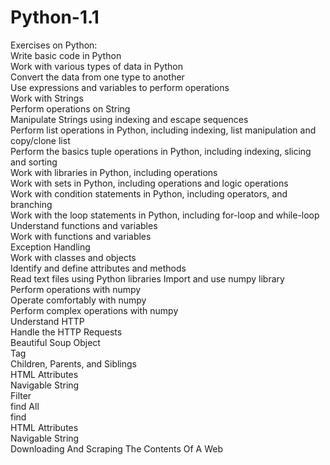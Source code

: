 # Python-1.1
Exercises on Python: \
Write basic code in Python \
Work with various types of data in Python \
Convert the data from one type to another \
Use expressions and variables to perform operations \
Work with Strings \
Perform operations on String \
Manipulate Strings using indexing and escape sequences \
Perform list operations in Python, including indexing, list manipulation and copy/clone list \
Perform the basics tuple operations in Python, including indexing, slicing and sorting \
Work with libraries in Python, including operations \
Work with sets in Python, including operations and logic operations \
Work with condition statements in Python, including operators, and branching \
Work with the loop statements in Python, including for-loop and while-loop \
Understand functions and variables \
Work with functions and variables \
Exception Handling \
Work with classes and objects \
Identify and define attributes and methods \
Read text files using Python libraries
Import and use numpy library \
Perform operations with numpy \
Operate comfortably with numpy \
Perform complex operations with numpy \
Understand HTTP \
Handle the HTTP Requests \
Beautiful Soup Object \
Tag \
Children, Parents, and Siblings \
HTML Attributes \
Navigable String \
Filter \
find All \
find \
HTML Attributes \
Navigable String \
Downloading And Scraping The Contents Of A Web 
